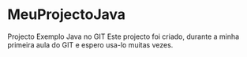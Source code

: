 # MeuProjectoJava
Projecto Exemplo Java no GIT
Este projecto foi criado, durante a minha primeira aula do GIT e espero usa-lo muitas vezes.
